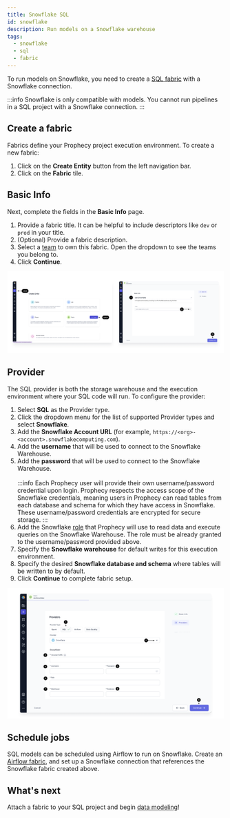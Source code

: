 ```yaml
---
title: Snowflake SQL
id: snowflake
description: Run models on a Snowflake warehouse
tags:
  - snowflake
  - sql
  - fabric
---
```


To run models on Snowflake, you need to create a [SQL fabric](/administration/fabrics/sql-fabrics/Fabrics) with a Snowflake connection.

:::info
Snowflake is only compatible with models. You cannot run pipelines in a SQL project with a Snowflake connection.
:::

## Create a fabric

Fabrics define your Prophecy project execution environment. To create a new fabric:

1. Click on the **Create Entity** button from the left navigation bar.
1. Click on the **Fabric** tile.

## Basic Info

Next, complete the fields in the **Basic Info** page.

1. Provide a fabric title. It can be helpful to include descriptors like `dev` or `prod` in your title.
1. (Optional) Provide a fabric description.
1. Select a [team](/administration/team-based-access) to own this fabric. Open the dropdown to see the teams you belong to.
1. Click **Continue**.

![SFBasicInfo](./img/SnowflakeFabric1.png)

## Provider

The SQL provider is both the storage warehouse and the execution environment where your SQL code will run. To configure the provider:

1. Select **SQL** as the Provider type.
1. Click the dropdown menu for the list of supported Provider types and select **Snowflake**.
1. Add the **Snowflake Account URL** (for example, `https://<org>-<account>.snowflakecomputing.com`).
1. Add the **username** that will be used to connect to the Snowflake Warehouse.
1. Add the **password** that will be used to connect to the Snowflake Warehouse. <br/><br/>
   :::info
   Each Prophecy user will provide their own username/password credential upon login. Prophecy respects the access scope of the Snowflake credentials, meaning users in Prophecy can read tables from each database and schema for which they have access in Snowflake. These username/password credentials are encrypted for secure storage.
   :::
1. Add the Snowflake [role](https://docs.snowflake.com/en/user-guide/security-access-control-overview#roles) that Prophecy will use to read data and execute queries on the Snowflake Warehouse. The role must be already granted to the username/password provided above.
1. Specify the **Snowflake warehouse** for default writes for this execution environment.
1. Specify the desired **Snowflake database and schema** where tables will be written to by default.
1. Click **Continue** to complete fabric setup.

![SFProvider](./img/SnowflakeFabric2.png)

## Schedule jobs

SQL models can be scheduled using Airflow to run on Snowflake. Create an [Airflow fabric](docs/administration/fabrics/airflow-fabrics/airflow-fabrics.md), and set up a Snowflake connection that references the Snowflake fabric created above.

## What's next

Attach a fabric to your SQL project and begin [data modeling](/engineers/models)!
